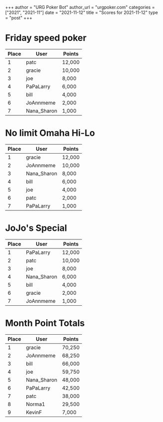 +++
author = "URG Poker Bot"
author_url = "urgpoker.com"
categories = ["2021", "2021-11"]
date = "2021-11-12"
title = "Scores for 2021-11-12"
type = "post"
+++
# Friday speed poker

| Place | User | Points |
|-------|------|--------|
| 1 | patc | 12,000 |
| 2 | gracie | 10,000 |
| 3 | joe | 8,000 |
| 4 | PaPaLarry | 6,000 |
| 5 | bill | 4,000 |
| 6 | JoAnnmeme | 2,000 |
| 7 | Nana_Sharon | 1,000 |

# No limit Omaha Hi-Lo

| Place | User | Points |
|-------|------|--------|
| 1 | gracie | 12,000 |
| 2 | JoAnnmeme | 10,000 |
| 3 | Nana_Sharon | 8,000 |
| 4 | bill | 6,000 |
| 5 | joe | 4,000 |
| 6 | patc | 2,000 |
| 7 | PaPaLarry | 1,000 |

# JoJo's Special

| Place | User | Points |
|-------|------|--------|
| 1 | PaPaLarry | 12,000 |
| 2 | patc | 10,000 |
| 3 | joe | 8,000 |
| 4 | Nana_Sharon | 6,000 |
| 5 | bill | 4,000 |
| 6 | gracie | 2,000 |
| 7 | JoAnnmeme | 1,000 |

# Month Point Totals

| Place | User | Points |
|-------|------|--------|
| 1 | gracie | 70,250 |
| 2 | JoAnnmeme | 68,250 |
| 3 | bill | 66,000 |
| 4 | joe | 59,750 |
| 5 | Nana_Sharon | 48,000 |
| 6 | PaPaLarry | 42,500 |
| 7 | patc | 38,000 |
| 8 | Norma1 | 29,500 |
| 9 | KevinF | 7,000 |
